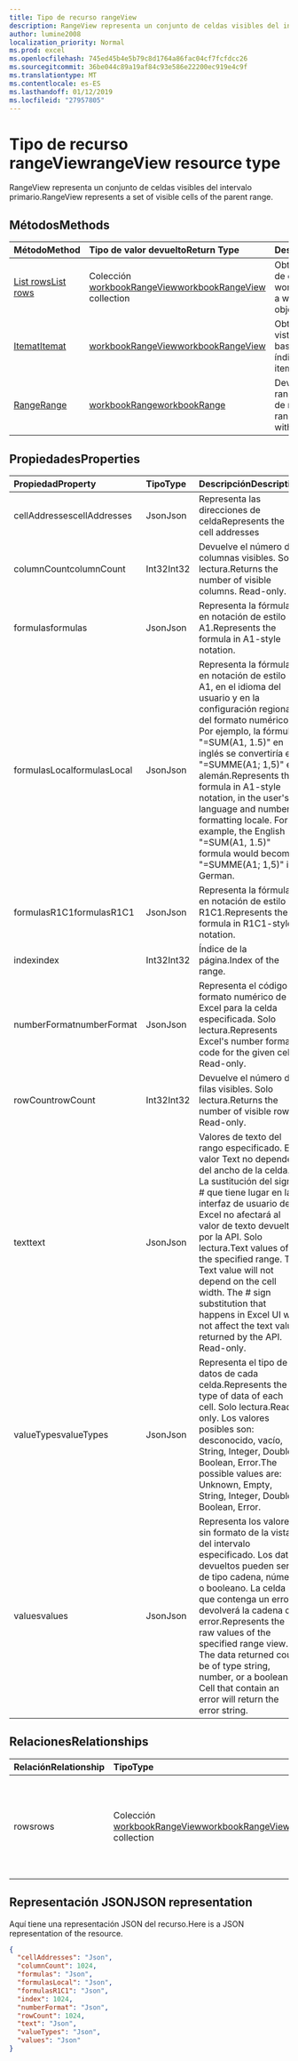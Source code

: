```yaml
---
title: Tipo de recurso rangeView
description: RangeView representa un conjunto de celdas visibles del intervalo primario.
author: lumine2008
localization_priority: Normal
ms.prod: excel
ms.openlocfilehash: 745ed45b4e5b79c8d1764a86fac04cf7fcfdcc26
ms.sourcegitcommit: 36be044c89a19af84c93e586e22200ec919e4c9f
ms.translationtype: MT
ms.contentlocale: es-ES
ms.lasthandoff: 01/12/2019
ms.locfileid: "27957805"
---
```

# <a name="rangeview-resource-type"></a><span data-ttu-id="35997-103">Tipo de recurso rangeView</span><span class="sxs-lookup"><span data-stu-id="35997-103">rangeView resource type</span></span>
<span data-ttu-id="35997-104">RangeView representa un conjunto de celdas visibles del intervalo primario.</span><span class="sxs-lookup"><span data-stu-id="35997-104">RangeView represents a set of visible cells of the parent range.</span></span>

## <a name="methods"></a><span data-ttu-id="35997-105">Métodos</span><span class="sxs-lookup"><span data-stu-id="35997-105">Methods</span></span>

| <span data-ttu-id="35997-106">Método</span><span class="sxs-lookup"><span data-stu-id="35997-106">Method</span></span>           | <span data-ttu-id="35997-107">Tipo de valor devuelto</span><span class="sxs-lookup"><span data-stu-id="35997-107">Return Type</span></span>    |<span data-ttu-id="35997-108">Descripción</span><span class="sxs-lookup"><span data-stu-id="35997-108">Description</span></span>|
|:---------------|:--------|:----------|
|[<span data-ttu-id="35997-109">List rows</span><span class="sxs-lookup"><span data-stu-id="35997-109">List rows</span></span>](../api/workbookrangeview-list-rows.md) |<span data-ttu-id="35997-110">Colección [workbookRangeView](workbookrangeview.md)</span><span class="sxs-lookup"><span data-stu-id="35997-110">[workbookRangeView](workbookrangeview.md) collection</span></span>| <span data-ttu-id="35997-111">Obtenga una colección de objetos workbookRangeView.</span><span class="sxs-lookup"><span data-stu-id="35997-111">Get a workbookRangeView object collection.</span></span>|
|[<span data-ttu-id="35997-112">Itemat</span><span class="sxs-lookup"><span data-stu-id="35997-112">Itemat</span></span>](../api/workbookrangeview-itemat.md)|[<span data-ttu-id="35997-113">workbookRangeView</span><span class="sxs-lookup"><span data-stu-id="35997-113">workbookRangeView</span></span>](workbookrangeview.md)|<span data-ttu-id="35997-114">Obtengaun elemento de vista de rango basándose en el índice.</span><span class="sxs-lookup"><span data-stu-id="35997-114">Get a range view item based in index.</span></span>|
|[<span data-ttu-id="35997-115">Range</span><span class="sxs-lookup"><span data-stu-id="35997-115">Range</span></span>](../api/workbookrangeview-range.md)|[<span data-ttu-id="35997-116">workbookRange</span><span class="sxs-lookup"><span data-stu-id="35997-116">workbookRange</span></span>](range.md)|<span data-ttu-id="35997-117">Devuelve el objeto de rango asociado a la vista de rango.</span><span class="sxs-lookup"><span data-stu-id="35997-117">Return the range object associated with the range view</span></span>|

## <a name="properties"></a><span data-ttu-id="35997-118">Propiedades</span><span class="sxs-lookup"><span data-stu-id="35997-118">Properties</span></span>
| <span data-ttu-id="35997-119">Propiedad</span><span class="sxs-lookup"><span data-stu-id="35997-119">Property</span></span>     | <span data-ttu-id="35997-120">Tipo</span><span class="sxs-lookup"><span data-stu-id="35997-120">Type</span></span>   |<span data-ttu-id="35997-121">Descripción</span><span class="sxs-lookup"><span data-stu-id="35997-121">Description</span></span>|
|:---------------|:--------|:----------|
|<span data-ttu-id="35997-122">cellAddresses</span><span class="sxs-lookup"><span data-stu-id="35997-122">cellAddresses</span></span>|<span data-ttu-id="35997-123">Json</span><span class="sxs-lookup"><span data-stu-id="35997-123">Json</span></span>|<span data-ttu-id="35997-124">Representa las direcciones de celda</span><span class="sxs-lookup"><span data-stu-id="35997-124">Represents the cell addresses</span></span>
|<span data-ttu-id="35997-125">columnCount</span><span class="sxs-lookup"><span data-stu-id="35997-125">columnCount</span></span>|<span data-ttu-id="35997-126">Int32</span><span class="sxs-lookup"><span data-stu-id="35997-126">Int32</span></span>|<span data-ttu-id="35997-p101">Devuelve el número de columnas visibles. Solo lectura.</span><span class="sxs-lookup"><span data-stu-id="35997-p101">Returns the number of visible columns. Read-only.</span></span>|
|<span data-ttu-id="35997-129">formulas</span><span class="sxs-lookup"><span data-stu-id="35997-129">formulas</span></span>|<span data-ttu-id="35997-130">Json</span><span class="sxs-lookup"><span data-stu-id="35997-130">Json</span></span>|<span data-ttu-id="35997-131">Representa la fórmula en notación de estilo A1.</span><span class="sxs-lookup"><span data-stu-id="35997-131">Represents the formula in A1-style notation.</span></span> |
|<span data-ttu-id="35997-132">formulasLocal</span><span class="sxs-lookup"><span data-stu-id="35997-132">formulasLocal</span></span>|<span data-ttu-id="35997-133">Json</span><span class="sxs-lookup"><span data-stu-id="35997-133">Json</span></span>|<span data-ttu-id="35997-p102">Representa la fórmula en notación de estilo A1, en el idioma del usuario y en la configuración regional del formato numérico. Por ejemplo, la fórmula "=SUM(A1, 1.5)" en inglés se convertiría en "=SUMME(A1; 1,5)" en alemán.</span><span class="sxs-lookup"><span data-stu-id="35997-p102">Represents the formula in A1-style notation, in the user's language and number-formatting locale. For example, the English "=SUM(A1, 1.5)" formula would become "=SUMME(A1; 1,5)" in German.</span></span>    |
|<span data-ttu-id="35997-136">formulasR1C1</span><span class="sxs-lookup"><span data-stu-id="35997-136">formulasR1C1</span></span>|<span data-ttu-id="35997-137">Json</span><span class="sxs-lookup"><span data-stu-id="35997-137">Json</span></span>|<span data-ttu-id="35997-138">Representa la fórmula en notación de estilo R1C1.</span><span class="sxs-lookup"><span data-stu-id="35997-138">Represents the formula in R1C1-style notation.</span></span>   |
|<span data-ttu-id="35997-139">index</span><span class="sxs-lookup"><span data-stu-id="35997-139">index</span></span>|<span data-ttu-id="35997-140">Int32</span><span class="sxs-lookup"><span data-stu-id="35997-140">Int32</span></span>|<span data-ttu-id="35997-141">Índice de la página.</span><span class="sxs-lookup"><span data-stu-id="35997-141">Index of the range.</span></span>|
|<span data-ttu-id="35997-142">numberFormat</span><span class="sxs-lookup"><span data-stu-id="35997-142">numberFormat</span></span>|<span data-ttu-id="35997-143">Json</span><span class="sxs-lookup"><span data-stu-id="35997-143">Json</span></span>|<span data-ttu-id="35997-p103">Representa el código de formato numérico de Excel para la celda especificada. Solo lectura.</span><span class="sxs-lookup"><span data-stu-id="35997-p103">Represents Excel's number format code for the given cell. Read-only.</span></span> |
|<span data-ttu-id="35997-146">rowCount</span><span class="sxs-lookup"><span data-stu-id="35997-146">rowCount</span></span>|<span data-ttu-id="35997-147">Int32</span><span class="sxs-lookup"><span data-stu-id="35997-147">Int32</span></span>|<span data-ttu-id="35997-p104">Devuelve el número de filas visibles. Solo lectura.</span><span class="sxs-lookup"><span data-stu-id="35997-p104">Returns the number of visible rows. Read-only.</span></span>  |
|<span data-ttu-id="35997-150">text</span><span class="sxs-lookup"><span data-stu-id="35997-150">text</span></span>|<span data-ttu-id="35997-151">Json</span><span class="sxs-lookup"><span data-stu-id="35997-151">Json</span></span>|<span data-ttu-id="35997-p105">Valores de texto del rango especificado. El valor Text no dependerá del ancho de la celda. La sustitución del signo # que tiene lugar en la interfaz de usuario de Excel no afectará al valor de texto devuelto por la API. Solo lectura.</span><span class="sxs-lookup"><span data-stu-id="35997-p105">Text values of the specified range. The Text value will not depend on the cell width. The # sign substitution that happens in Excel UI will not affect the text value returned by the API. Read-only.</span></span>    |
|<span data-ttu-id="35997-156">valueTypes</span><span class="sxs-lookup"><span data-stu-id="35997-156">valueTypes</span></span>|<span data-ttu-id="35997-157">Json</span><span class="sxs-lookup"><span data-stu-id="35997-157">Json</span></span>|<span data-ttu-id="35997-158">Representa el tipo de datos de cada celda.</span><span class="sxs-lookup"><span data-stu-id="35997-158">Represents the type of data of each cell.</span></span> <span data-ttu-id="35997-159">Solo lectura.</span><span class="sxs-lookup"><span data-stu-id="35997-159">Read-only.</span></span> <span data-ttu-id="35997-160">Los valores posibles son: desconocido, vacío, String, Integer, Double, Boolean, Error.</span><span class="sxs-lookup"><span data-stu-id="35997-160">The possible values are: Unknown, Empty, String, Integer, Double, Boolean, Error.</span></span> |
|<span data-ttu-id="35997-161">values</span><span class="sxs-lookup"><span data-stu-id="35997-161">values</span></span>|<span data-ttu-id="35997-162">Json</span><span class="sxs-lookup"><span data-stu-id="35997-162">Json</span></span>|<span data-ttu-id="35997-p107">Representa los valores sin formato de la vista del intervalo especificado. Los datos devueltos pueden ser de tipo cadena, número o booleano. La celda que contenga un error devolverá la cadena de error.</span><span class="sxs-lookup"><span data-stu-id="35997-p107">Represents the raw values of the specified range view. The data returned could be of type string, number, or a boolean. Cell that contain an error will return the error string.</span></span>   |

## <a name="relationships"></a><span data-ttu-id="35997-166">Relaciones</span><span class="sxs-lookup"><span data-stu-id="35997-166">Relationships</span></span>
| <span data-ttu-id="35997-167">Relación</span><span class="sxs-lookup"><span data-stu-id="35997-167">Relationship</span></span> | <span data-ttu-id="35997-168">Tipo</span><span class="sxs-lookup"><span data-stu-id="35997-168">Type</span></span>   |<span data-ttu-id="35997-169">Descripción</span><span class="sxs-lookup"><span data-stu-id="35997-169">Description</span></span>|
|:---------------|:--------|:----------|
|<span data-ttu-id="35997-170">rows</span><span class="sxs-lookup"><span data-stu-id="35997-170">rows</span></span>|<span data-ttu-id="35997-171">Colección [workbookRangeView](workbookrangeview.md)</span><span class="sxs-lookup"><span data-stu-id="35997-171">[workbookRangeView](workbookrangeview.md) collection</span></span>| <span data-ttu-id="35997-p108">Representa una colección de vistas de intervalo asociadas a este. Solo lectura.    Solo lectura.</span><span class="sxs-lookup"><span data-stu-id="35997-p108">Represents a collection of range views associated with the range. Read-only.    Read-only.</span></span>|

## <a name="json-representation"></a><span data-ttu-id="35997-175">Representación JSON</span><span class="sxs-lookup"><span data-stu-id="35997-175">JSON representation</span></span>
<span data-ttu-id="35997-176">Aquí tiene una representación JSON del recurso.</span><span class="sxs-lookup"><span data-stu-id="35997-176">Here is a JSON representation of the resource.</span></span>
<!-- {
  "blockType": "resource",
  "baseType": "microsoft.graph.entity",
  "optionalProperties": [  ],
  "@odata.type": "microsoft.graph.workbookRangeView"
}-->
```json
{
  "cellAddresses": "Json",
  "columnCount": 1024,
  "formulas": "Json",
  "formulasLocal": "Json",
  "formulasR1C1": "Json",
  "index": 1024,
  "numberFormat": "Json",
  "rowCount": 1024,
  "text": "Json",
  "valueTypes": "Json",
  "values": "Json"
}
```
